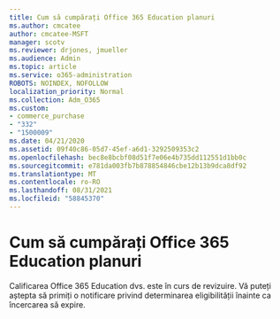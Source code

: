 ```yaml
---
title: Cum să cumpărați Office 365 Education planuri
ms.author: cmcatee
author: cmcatee-MSFT
manager: scotv
ms.reviewer: drjones, jmueller
ms.audience: Admin
ms.topic: article
ms.service: o365-administration
ROBOTS: NOINDEX, NOFOLLOW
localization_priority: Normal
ms.collection: Adm_O365
ms.custom:
- commerce_purchase
- "332"
- "1500009"
ms.date: 04/21/2020
ms.assetid: 09f40c86-05d7-45ef-a6d1-3292509353c2
ms.openlocfilehash: bec8e8bcbf08d51f7e06e4b735dd112551d1bb0c
ms.sourcegitcommit: e781da003fb7b878854846cbe12b13b9dca8df92
ms.translationtype: MT
ms.contentlocale: ro-RO
ms.lasthandoff: 08/31/2021
ms.locfileid: "58845370"
---
```

# <a name="how-to-purchase-office-365-education-plans"></a>Cum să cumpărați Office 365 Education planuri

Calificarea Office 365 Education dvs. este în curs de revizuire. Vă puteți aștepta să primiți o notificare privind determinarea eligibilității înainte ca încercarea să expire.